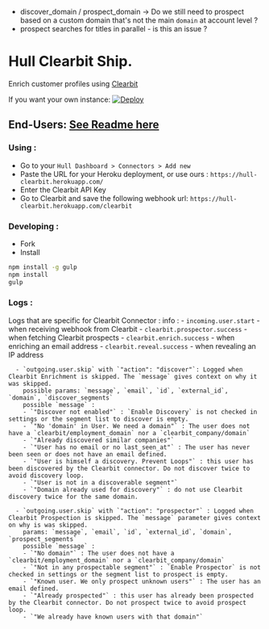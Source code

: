 - discover_domain / prospect_domain -> Do we still need to prospect based on a custom domain that's not the main `domain` at account level ?
- prospect searches for titles in parallel - is this an issue ?


# Hull Clearbit Ship.

Enrich customer profiles using [Clearbit](https://clearbit.com)

If you want your own instance: [![Deploy](https://www.herokucdn.com/deploy/button.png)](https://heroku.com/deploy?template=https://github.com/hull-ships/hull-clearbit)

End-Users: [See Readme here](https://dashboard.hullapp.io/readme?url=https://hull-clearbit.herokuapp.com)
---

### Using :

- Go to your `Hull Dashboard > Connectors > Add new`
- Paste the URL for your Heroku deployment, or use ours : `https://hull-clearbit.herokuapp.com/`
- Enter the Clearbit API Key
- Go to Clearbit and save the following webhook url: `https://hull-clearbit.herokuapp.com/clearbit`

### Developing :

- Fork
- Install

```sh
npm install -g gulp
npm install
gulp
```

### Logs :

  Logs that are specific for Clearbit Connector :
    info :
      - `incoming.user.start` - when receiving webhook from Clearbit
      - `clearbit.prospector.success` - when fetching Clearbit prospects
      - `clearbit.enrich.success` - when enriching an email address
      - `clearbit.reveal.success` - when revealing an IP address


      - `outgoing.user.skip` with `"action": "discover"`: Logged when Clearbit Enrichment is skipped. The `message` gives context on why it was skipped.
        possible params: `message`, `email`, `id`, `external_id`, `domain`, `discover_segments`
        possible `message` :
        - `"Discover not enabled"` : `Enable Discovery` is not checked in settings or the segment list to discover is empty.
        - `"No 'domain' in User. We need a domain"` : The user does not have a `clearbit/employment_domain` nor a `clearbit_company/domain`
        - `"Already discovered similar companies"`
        - `"User has no email or no last_seen_at"` : The user has never been seen or does not have an email defined.
        - `"User is himself a discovery. Prevent Loops"` : this user has been discovered by the Clearbit connector. Do not discover twice to avoid discovery loop.
        - `"User is not in a discoverable segment"`
        - `"Domain already used for discovery"` : do not use Clearbit discovery twice for the same domain.

      - `outgoing.user.skip` with `"action": "prospector"` : Logged when Clearbit Prospection is skipped. The `message` parameter gives context on why is was skipped.
        params: `message`, `email`, `id`, `external_id`, `domain`, `prospect_segments`
        possible `message` :
        - `"No domain"` : The user does not have a `clearbit/employment_domain` nor a `clearbit_company/domain`
        - `"Not in any prospectable segment"` : `Enable Prospector` is not checked in settings or the segment list to prospect is empty.
        - `"Known user. We only prospect unknown users"` : The user has an email defined.
        - `"Already prospected"` : this user has already been prospected by the Clearbit connector. Do not prospect twice to avoid prospect loop.
        - `"We already have known users with that domain"`
